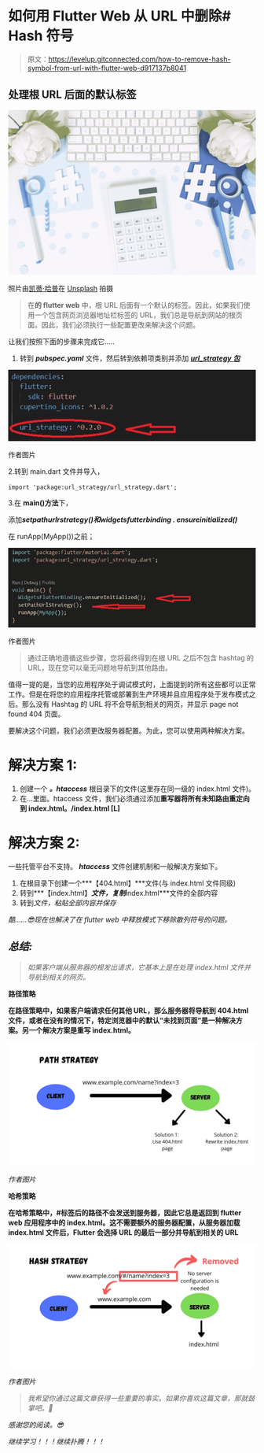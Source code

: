# 如何用 Flutter Web 从 URL 中删除# Hash 符号

> 原文：<https://levelup.gitconnected.com/how-to-remove-hash-symbol-from-url-with-flutter-web-d917137b8041>

## 处理根 URL 后面的默认标签

![](img/d5ab5bf4f81345544ca14c47c5fa0999.png)

照片由[凯蒂·哈普](https://unsplash.com/@kharp?utm_source=unsplash&utm_medium=referral&utm_content=creditCopyText)在 [Unsplash](https://unsplash.com/s/photos/url-hashtag?utm_source=unsplash&utm_medium=referral&utm_content=creditCopyText) 拍摄

> 在**的 flutter web** 中，根 URL 后面有一个默认的标签。因此，如果我们使用一个包含网页浏览器地址栏标签的 URL，我们总是导航到网站的根页面。因此，我们必须执行一些配置更改来解决这个问题。

让我们按照下面的步骤来完成它…..

1.  转到 ***pubspec.yaml*** 文件，然后转到依赖项类别并添加 [***url_strategy 包***](https://pub.dev/packages/url_strategy)

![](img/ac7b1412e9fce1d8b649f6d56ec7c1f0.png)

作者图片

2.转到 main.dart 文件并导入，

```
import 'package:url_strategy/url_strategy.dart';
```

3.在 **main()方法**下，

添加***setpathurlrstrategy()***和***widgetsfutterbinding . ensureinitialized()***

在 runApp(MyApp())之前；

![](img/3e6c9f6b82608cc4db991f65db01f2a5.png)

作者图片

> 通过正确地遵循这些步骤，您将最终得到在根 URL 之后不包含 hashtag 的 URL，现在您可以毫无问题地导航到其他路由。

值得一提的是，当您的应用程序处于调试模式时，上面提到的所有这些都可以正常工作。但是在将您的应用程序托管或部署到生产环境并且应用程序处于发布模式之后。那么没有 Hashtag 的 URL 将不会导航到相关的网页，并显示 page not found 404 页面。

要解决这个问题，我们必须更改服务器配置。为此，您可以使用两种解决方案。

# 解决方案 1:

1.  创建一个 ***。htaccess*** 根目录下的文件(这里存在同一级的 index.html 文件)。
2.  在...里面。htaccess 文件，我们必须通过添加**重写器将所有未知路由重定向到 index.html。/index.html [L]**

# 解决方案 2:

一些托管平台不支持。 ***htaccess*** 文件创建机制和一般解决方案如下。

1.  在根目录下创建一个***【404.html】***文件(与 index.html 文件同级)
2.  转到***【index.html】***文件，复制***index.html***文件的全部内容
3.  转到*文件，粘贴全部内容并保存*

*酷……😎现在也解决了在 flutter web 中释放模式下移除散列符号的问题。*

## *总结:*

> *如果客户端从服务器的根发出请求，它基本上是在处理 index.html 文件并导航到相关的网页。*

****路径策略****

**在路径策略中，如果客户端请求任何其他 URL，那么服务器将导航到 404.html 文件，或者在没有的情况下，特定浏览器中的默认“未找到页面”是一种解决方案。另一个解决方案是重写 index.html。**

*![](img/c977ad4b16d880f9a03f6d1ee408589d.png)*

*作者图片*

****哈希策略****

**在哈希策略中，#标签后的路径不会发送到服务器，因此它总是返回到 flutter web 应用程序中的 index.html。这不需要额外的服务器配置，从服务器加载 index.html 文件后，Flutter 会选择 URL 的最后一部分并导航到相关的 URL**

*![](img/7ea2d3356ceb6bdf740ce3983a805d47.png)*

*作者图片*

> *我希望你通过这篇文章获得一些重要的事实。如果你喜欢这篇文章，那就鼓掌吧。🙌*

*感谢您的阅读。😎*

*继续学习！！！继续扑腾！！！*